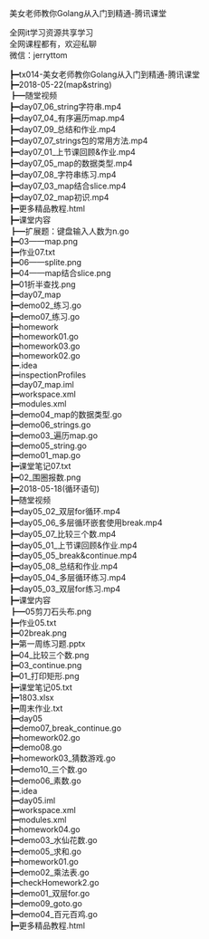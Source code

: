 美女老师教你Golang从入门到精通-腾讯课堂

全网it学习资源共享学习<br>全网课程都有，欢迎私聊<br>微信：jerryttom<br>

┣━tx014-美女老师教你Golang从入门到精通-腾讯课堂<br> ┣━2018-05-22(map&amp;string)<br> ┣━随堂视频<br> ┣━day07_06_string字符串.mp4<br> ┣━day07_04_有序遍历map.mp4<br> ┣━day07_09_总结和作业.mp4<br> ┣━day07_07_strings包的常用方法.mp4<br> ┣━day07_01_上节课回顾&amp;作业.mp4<br> ┣━day07_05_map的数据类型.mp4<br> ┣━day07_08_字符串练习.mp4<br> ┣━day07_03_map结合slice.mp4<br> ┣━day07_02_map初识.mp4<br> ┣━更多精品教程.html<br> ┣━课堂内容<br> ┣━扩展题：键盘输入人数为n.go<br> ┣━03——map.png<br> ┣━作业07.txt<br> ┣━06——splite.png<br> ┣━04——map结合slice.png<br> ┣━01折半查找.png<br> ┣━day07_map<br> ┣━demo02_练习.go<br> ┣━demo07_练习.go<br> ┣━homework<br> ┣━homework01.go<br> ┣━homework03.go<br> ┣━homework02.go<br> ┣━.idea<br> ┣━inspectionProfiles<br> ┣━day07_map.iml<br> ┣━workspace.xml<br> ┣━modules.xml<br> ┣━demo04_map的数据类型.go<br> ┣━demo06_strings.go<br> ┣━demo03_遍历map.go<br> ┣━demo05_string.go<br> ┣━demo01_map.go<br> ┣━课堂笔记07.txt<br> ┣━02_围圈报数.png<br> ┣━2018-05-18(循环语句)<br> ┣━随堂视频<br> ┣━day05_02_双层for循环.mp4<br> ┣━day05_06_多层循环嵌套使用break.mp4<br> ┣━day05_07_比较三个数.mp4<br> ┣━day05_01_上节课回顾&amp;作业.mp4<br> ┣━day05_05_break&amp;continue.mp4<br> ┣━day05_08_总结和作业.mp4<br> ┣━day05_04_多层循环练习.mp4<br> ┣━day05_03_双层for练习.mp4<br> ┣━课堂内容<br> ┣━05剪刀石头布.png<br> ┣━作业05.txt<br> ┣━02break.png<br> ┣━第一周练习题.pptx<br> ┣━04_比较三个数.png<br> ┣━03_continue.png<br> ┣━01_打印矩形.png<br> ┣━课堂笔记05.txt<br> ┣━1803.xlsx<br> ┣━周末作业.txt<br> ┣━day05<br> ┣━demo07_break_continue.go<br> ┣━homework02.go<br> ┣━demo08.go<br> ┣━homework03_猜数游戏.go<br> ┣━demo10_三个数.go<br> ┣━demo06_素数.go<br> ┣━.idea<br> ┣━day05.iml<br> ┣━workspace.xml<br> ┣━modules.xml<br> ┣━homework04.go<br> ┣━demo03_水仙花数.go<br> ┣━demo05_求和.go<br> ┣━homework01.go<br> ┣━demo02_乘法表.go<br> ┣━checkHomework2.go<br> ┣━demo01_双层for.go<br> ┣━demo09_goto.go<br> ┣━demo04_百元百鸡.go<br> ┣━更多精品教程.html